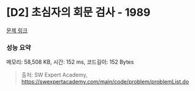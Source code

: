 # [D2] 초심자의 회문 검사 - 1989 

[문제 링크](https://swexpertacademy.com/main/code/problem/problemDetail.do?contestProbId=AV5PyTLqAf4DFAUq) 

### 성능 요약

메모리: 58,508 KB, 시간: 152 ms, 코드길이: 152 Bytes



> 출처: SW Expert Academy, https://swexpertacademy.com/main/code/problem/problemList.do